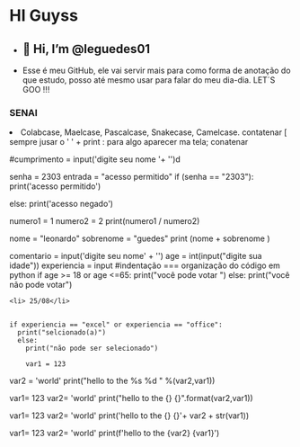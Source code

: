 # HI Guyss

- ## 👋 Hi, I’m @leguedes01
- Esse é meu GitHub, ele vai servir mais para como forma de anotação do que estudo, posso até mesmo usar para falar do meu dia-dia. LET´S GOO !!! </P>
### SENAI
<LI> Colabcase, Maelcase, Pascalcase, Snakecase, Camelcase. contatenar   [ sempre jusar o ' ' + 
print : para algo aparecer ma tela; conatenar 

#cumprimento = input('digite seu nome '+ '')d


senha = 2303
entrada = "acesso permitido"
if (senha == "2303"):
  print('acesso permitido')

else:
  print('acesso negado')


numero1 = 1
numero2 = 2
print(numero1 / numero2)


nome = "leonardo"
sobrenome = "guedes"
print (nome + sobrenome )

comentario = input('digite seu nome' + '')
age = int(input("digite sua idade"))
experiencia = input 
#indentação === organização do código em python
if age >= 18 or age <=65:
  print("você pode votar ")
  else:
    print("você não pode votar")

    <li> 25/08</li>

   
    if experiencia == "excel" or experiencia == "office":
      print("selcionado(a)")
      else:
        print("não pode ser selecionado")

        var1 = 123
var2 = 'world'
print("hello to the %s %d " %(var2,var1))

var1= 123
var2= 'world'
print("hello to the {} {}".format(var2,var1))

var1= 123 
var2= 'world'
print('hello to the {} {}'+ var2 + str(var1))

var1= 123
var2= 'world'
print(f'hello to the {var2} {var1}')


